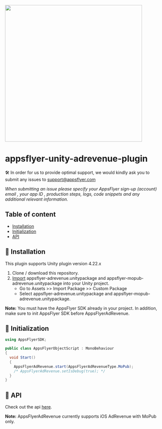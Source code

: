 <img src="https://www.appsflyer.com/wp-content/uploads/2016/11/logo-1.svg"  width="450">

# appsflyer-unity-adrevenue-plugin

🛠 In order for us to provide optimal support, we would kindly ask you to submit any issues to support@appsflyer.com

*When submitting an issue please specify your AppsFlyer sign-up (account) email , your app ID , production steps, logs, code snippets and any additional relevant information.*

## Table of content

- [Installation](#installation)
- [Initialization](#init-sdk)
- [API](#api) 

## <a id="installation"> 📲 Installation
   
   This plugin supports Unity plugin version 4.22.x

1. Clone / download this repository.
2. [Import](https://docs.unity3d.com/Manual/AssetPackages.html) appsflyer-adrevenue.unitypackage and appsflyer-mopub-adrevenue.unitypackage into your Unity project.
    * Go to Assets >> Import Package >> Custom Package
    * Select appsflyer-adrevenue.unitypackage and appsflyer-mopub-adrevenue.unitypackage.

**Note:** You must have the AppsFlyer SDK already in your project. In addition, make sure to init AppsFlyer SDK before AppsFlyerAdRevenue.

## <a id="init-sdk"> 🚀 Initialization

```c#
using AppsFlyerSDK;

public class AppsFlyerObjectScript : MonoBehaviour
{
  void Start()
  {
  	AppsFlyerAdRevenue.start(AppsFlyerAdRevenueType.MoPub);
  	/* AppsFlyerAdRevenue.setIsDebug(true); */
  }
}
```

## <a id="api"> 📑 API
  Check out the api [here](/docs/api.md).


**Note:** AppsFlyerAdRevenue currently supports iOS AdRevenue with MoPub only.

